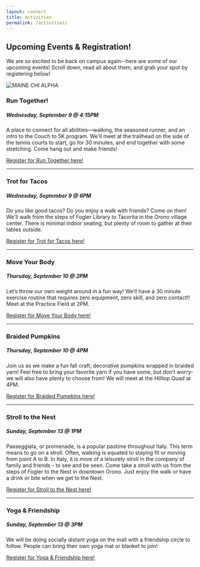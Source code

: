 ```yaml
---
layout: connect
title: Activities
permalink: /activities/
---
```


## Upcoming Events & Registration!

We are so excited to be back on campus again--here are some of our upcoming events! Scroll down, read all about them, and grab your spot by registering below!

<img src="{{ site.url }}/images/and-more.jpg" class="img-fluid" alt="MAINE CHI ALPHA">

### Run Together!

##### Wednesday, September 9 @ 4:15PM

A place to connect for all abilities—walking, the seasoned runner, and an intro to the Couch to 5K program. We'll meet at the trailhead on the side of the tennis courts to start, go for 30 minutes, and end together with some stretching. Come hang out and make friends!

[Register for Run Together here!](https://forms.gle/4pogUNseAjW4Zr3x5)

***

### Trot for Tacos

##### Wednesday, September 9 @ 6PM

Do you like good tacos? Do you enjoy a walk with friends? Come on then! We'll walk from the steps of Fogler Library to Tacorita in the Orono village center. There is minimal indoor seating, but plenty of room to gather at their tables outside. 

[Register for Trot for Tacos here!](https://forms.gle/ZKcovVVzp673H4c68)

***

### Move Your Body

##### Thursday, September 10 @ 2PM

Let’s throw our own weight around in a fun way! We’ll have a 30 minute exercise routine that requires zero equipment, zero skill, and zero contact!! Meet at the Practice Field at 2PM. 

[Register for Move Your Body here!](https://forms.gle/f79Kj2ERuAxqTuhr9)

***

### Braided Pumpkins

##### Thursday, September 10 @ 4PM

Join us as we make a fun fall craft; decorative pumpkins wrapped in braided yarn! Feel free to bring your favorite yarn if you have some, but don’t worry- we will also have plenty to choose from! We will meet at the Hilltop Quad at 4PM. 

[Register for Braided Pumpkins here!](https://forms.gle/ngZWYfdsSKeEc6ni7)

***

### Stroll to the Nest

##### Sunday, September 13 @ 1PM

Passeggiata, or promenade, is a popular pastime throughout Italy. This term means to go on a stroll. Often, walking is equated to staying fit or moving from point A to B. In Italy, it is more of a leisurely stroll in the company of family and friends - to see and be seen. Come take a stroll with us from the steps of Fogler to the Nest in downtown Orono. Just enjoy the walk or have a drink or bite when we get to the Nest.

[Register for Stroll to the Nest here!](https://forms.gle/7Se3nDjEtDfR77b16)

***

### Yoga & Friendship

##### Sunday, September 13 @ 3PM

We will be doing socially distant yoga on the mall with a friendship circle to follow. People can bring their own yoga mat or blanket to join! 

[Register for Yoga & Friendship here!](https://forms.gle/PysYLkzzieaUV7wy6)

